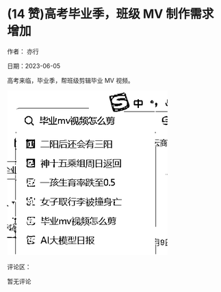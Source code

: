 
# (14 赞)高考毕业季，班级 MV 制作需求增加

作者：  亦行

日期：2023-06-05

高考来临，毕业季，帮班级剪辑毕业 MV 视频。

![](img/gaokao-xiangguan_0934.png)

评论区：

暂无评论
